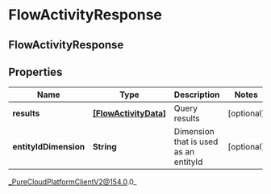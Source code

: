# FlowActivityResponse

## FlowActivityResponse

## Properties

|Name | Type | Description | Notes|
|------------ | ------------- | ------------- | -------------|
| **results** | [**[FlowActivityData]**](FlowActivityData) | Query results | [optional] |
| **entityIdDimension** | **String** | Dimension that is used as an entityId | [optional] |



_PureCloudPlatformClientV2@154.0.0_

